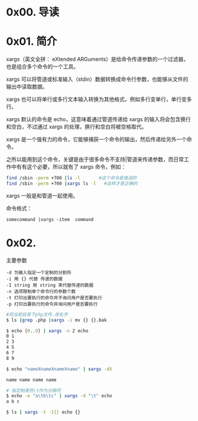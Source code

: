# 0x00. 导读

# 0x01. 简介

xargs（英文全拼： eXtended ARGuments）是给命令传递参数的一个过滤器，也是组合多个命令的一个工具。

xargs 可以将管道或标准输入（stdin）数据转换成命令行参数，也能够从文件的输出中读取数据。

xargs 也可以将单行或多行文本输入转换为其他格式，例如多行变单行，单行变多行。

xargs 默认的命令是 echo，这意味着通过管道传递给 xargs 的输入将会包含换行和空白，不过通过 xargs 的处理，换行和空白将被空格取代。

xargs 是一个强有力的命令，它能够捕获一个命令的输出，然后传递给另外一个命令。

之所以能用到这个命令，关键是由于很多命令不支持|管道来传递参数，而日常工作中有有这个必要，所以就有了 xargs 命令，例如：
```bash
find /sbin -perm +700 |ls -l       #这个命令是错误的
find /sbin -perm +700 |xargs ls -l   #这样才是正确的
```
xargs 一般是和管道一起使用。

命令格式：

`somecommand |xargs -item  command`

# 0x02. 

主要参数
```
-d 为输入指定一个定制的分割符
-i 用 {} 代替 传递的数据
-I string 用 string 来代替传递的数据
-n 选项限制单个命令行的参数个数
-t 打印出要执行的命令并不询问用户是否要执行
-p 打印出要执行的命令并询问用户是否要执行
```

```bash
#将当前目录下php文件,改名字
$ ls |grep .php |xargs -i mv {} {}.bak     
```

```bash
$ echo {0..9} | xargs -n 2 echo
0 1
2 3
4 5
6 7
8 9
```

```bash
$ echo "nameXnameXnameXname" | xargs -dX

name name name name

# 指定制表符\t作为分隔符
$ echo -e "a\tb\tc" | xargs -d "\t" echo
a b c
```

```bash
$ ls | xargs -t -I{} echo {}
```